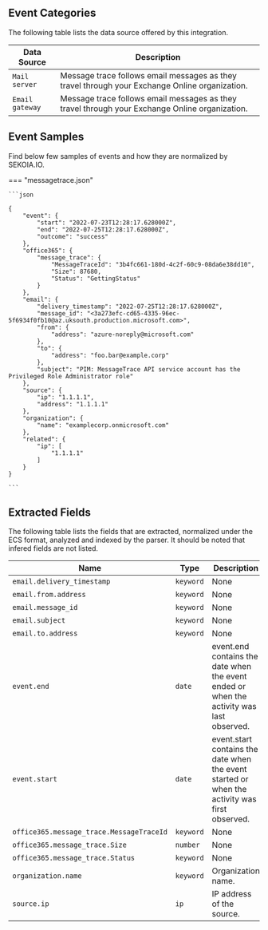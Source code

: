 
## Event Categories


The following table lists the data source offered by this integration.

| Data Source | Description                          |
| ----------- | ------------------------------------ |
| `Mail server` | Message trace follows email messages as they travel through your Exchange Online organization. |
| `Email gateway` | Message trace follows email messages as they travel through your Exchange Online organization. |








## Event Samples

Find below few samples of events and how they are normalized by SEKOIA.IO.


=== "messagetrace.json"

    ```json
	
    {
        "event": {
            "start": "2022-07-23T12:28:17.628000Z",
            "end": "2022-07-25T12:28:17.628000Z",
            "outcome": "success"
        },
        "office365": {
            "message_trace": {
                "MessageTraceId": "3b4fc661-180d-4c2f-60c9-08da6e38dd10",
                "Size": 87680,
                "Status": "GettingStatus"
            }
        },
        "email": {
            "delivery_timestamp": "2022-07-25T12:28:17.628000Z",
            "message_id": "<3a273efc-cd65-4335-96ec-5f6934f0fb10@az.uksouth.production.microsoft.com>",
            "from": {
                "address": "azure-noreply@microsoft.com"
            },
            "to": {
                "address": "foo.bar@example.corp"
            },
            "subject": "PIM: MessageTrace API service account has the Privileged Role Administrator role"
        },
        "source": {
            "ip": "1.1.1.1",
            "address": "1.1.1.1"
        },
        "organization": {
            "name": "examplecorp.onmicrosoft.com"
        },
        "related": {
            "ip": [
                "1.1.1.1"
            ]
        }
    }
    	
	```





## Extracted Fields

The following table lists the fields that are extracted, normalized under the ECS format, analyzed and indexed by the parser. It should be noted that infered fields are not listed.

| Name | Type | Description                |
| ---- | ---- | ---------------------------|
|`email.delivery_timestamp` | `keyword` | None |
|`email.from.address` | `keyword` | None |
|`email.message_id` | `keyword` | None |
|`email.subject` | `keyword` | None |
|`email.to.address` | `keyword` | None |
|`event.end` | `date` | event.end contains the date when the event ended or when the activity was last observed. |
|`event.start` | `date` | event.start contains the date when the event started or when the activity was first observed. |
|`office365.message_trace.MessageTraceId` | `keyword` | None |
|`office365.message_trace.Size` | `number` | None |
|`office365.message_trace.Status` | `keyword` | None |
|`organization.name` | `keyword` | Organization name. |
|`source.ip` | `ip` | IP address of the source. |

